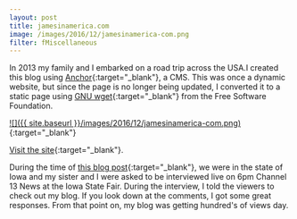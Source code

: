 ```yaml
---
layout: post
title: jamesinamerica.com
image: /images/2016/12/jamesinamerica-com.png
filter: fMiscellaneous
---
```


In 2013 my family and I embarked on a road trip across the USA.I created this blog using [Anchor](https://anchorcms.com){:target="_blank"}, a CMS. This was once a dynamic website, but since the page is no longer being updated, I converted it to a static page using [GNU wget](https://www.gnu.org/software/wget/){:target="_blank"} from the Free Software Foundation.

[![]({{ site.baseurl }}/images/2016/12/jamesinamerica-com.png)](../jamesinamerica/){:target="_blank"}

[Visit the site](../jamesinamerica/){:target="_blank"}.

During the time of [this blog post](../jamesinamerica/blog/heart-of-america.html){:target="_blank"}, we were in the state of Iowa and my sister and I were asked to be interviewed live on 6pm Channel 13 News at the Iowa State Fair. During the interview, I told the viewers to check out my blog. If you look down at the comments, I got some great responses. From that point on, my blog was getting hundred's of views day.
